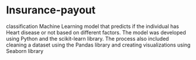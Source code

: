 # Insurance-payout
classification Machine Learning model that predicts if the individual has Heart disease or not based on different factors. The model was developed using Python and the scikit-learn library. The process also included cleaning a dataset using the Pandas library and creating visualizations using Seaborn library

